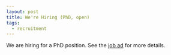 ```yaml
---
layout: post
title: We're Hiring (PhD, open)
tags:
  - recruitment
---
```

We are hiring for a PhD position. See the [job ad] for more details.

[job ad]: https://www.crick.ac.uk/careers-study/vacancies/2023-09-14-frohlich-lab-deep-mechanistic-models-for-the-prediction-of-dynamic-cell-fates
